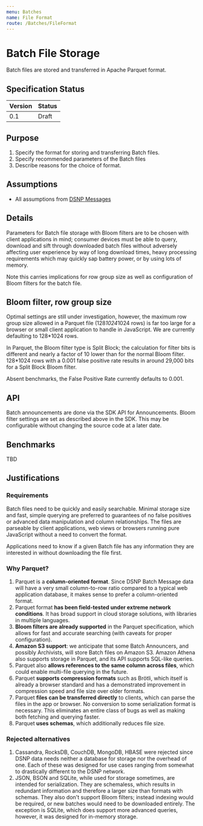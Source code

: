 ```yaml
---
menu: Batches
name: File Format
route: /Batches/FileFormat
---
```


# Batch File Storage

Batch files are stored and transferred in Apache Parquet format.

## Specification Status

| Version | Status |
---------- | ---------
| 0.1     | Draft |

## Purpose

1. Specify the format for storing and transferring Batch files.
1. Specify recommended parameters of the Batch files
1. Describe reasons for the choice of format.

## Assumptions

* All assumptions from [DSNP Messages](/Messages/Overview)

## Details

Parameters for Batch file storage with Bloom filters are to be chosen with client applications in mind; consumer devices must be able to query, download and sift through downloaded batch files without adversely affecting user experience by way of long download times, heavy processing requirements which may quickly sap battery power, or by using lots of memory.

Note this carries implications for row group size as well as configuration of Bloom filters for the batch file.

## Bloom filter, row group size

Optimal settings are still under investigation, however, the maximum row group size allowed in a Parquet file (128*1024*1024 rows) is far too large for a browser or small client application to handle in JavaScript.
We are currently defaulting to 128*1024 rows.  

In Parquet, the Bloom filter type is Split Block; the calculation for filter bits is different and nearly a factor of 10 lower than for the normal Bloom filter.
128*1024 rows with a 0.001 false positive rate results in around 29,000 bits for a Split Block Bloom filter.

Absent benchmarks, the False Positive Rate currently defaults to 0.001.

## API

Batch announcements are done via the SDK API for Announcements.
Bloom filter settings are set as described above in the SDK.
This may be configurable without changing the source code at a later date.  

## Benchmarks

TBD

## Justifications

### Requirements

Batch files need to be quickly and easily searchable.
Minimal storage size and fast, simple querying are preferred to guarantees of no false positives or advanced data manipulation and column relationships.
The files are parseable by client applications, web views or browsers running pure JavaScript without a need to convert the format.

Applications need to know if a given Batch file has any information they are interested in without downloading the file first.

### Why Parquet?

1. Parquet is a **column-oriented format**. Since DSNP Batch Message data will have a very small column-to-row ratio compared to a typical web application database, it makes sense to prefer a column-oriented format.
1. Parquet format **has been field-tested under extreme network conditions**. It has broad support in cloud storage solutions, with libraries in multiple languages.
1. **Bloom filters are already supported** in the Parquet specification, which allows for fast and accurate searching (with caveats for proper configuration).
1. **Amazon S3 support**: we anticipate that some Batch Announcers, and possibly Archivists, will store Batch files on Amazon S3. Amazon Athena also supports storage in Parquet, and its API supports SQL-like queries.
1. Parquet also **allows references to the same column across files**, which could enable multi-file querying in the future.
1. Parquet **supports compression formats** such as Brötli, which itself is already a browser standard and has a demonstrated improvement in compression speed and file size over older formats.
1. Parquet **files can be transferred directly** to clients, which can parse the files in the app or browser. No conversion to some serialization format is necessary. This eliminates an entire class of bugs as well as making both fetching and querying faster.
1. Parquet **uses schemas**, which additionally reduces file size.

### Rejected alternatives

1. Cassandra, RocksDB, CouchDB, MongoDB, HBASE were rejected since DSNP data needs neither a database for storage nor the overhead of one. Each of these was designed for use cases ranging from somewhat to drastically different to the DSNP network.
1. JSON, BSON and SQLite, while used for storage sometimes, are intended for serialization. They are schemaless, which results in redundant information and therefore a larger size than formats with schemas. They also don't support Bloom filters; instead indexing would be required, or new batches would need to be downloaded entirely.  The exception is SQLite, which does support more advanced queries, however, it was designed for in-memory storage.
